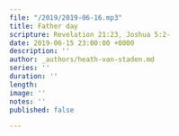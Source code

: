 ```yaml
---
file: "/2019/2019-06-16.mp3"
title: Father day
scripture: Revelation 21:23, Joshua 5:2-
date: 2019-06-15 23:00:00 +0000
description: ''
author: _authors/heath-van-staden.md
series: ''
duration: ''
length: 
image: ''
notes: ''
published: false

---
```

